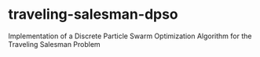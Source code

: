 # traveling-salesman-dpso
Implementation of a Discrete Particle Swarm Optimization Algorithm for the Traveling Salesman Problem
